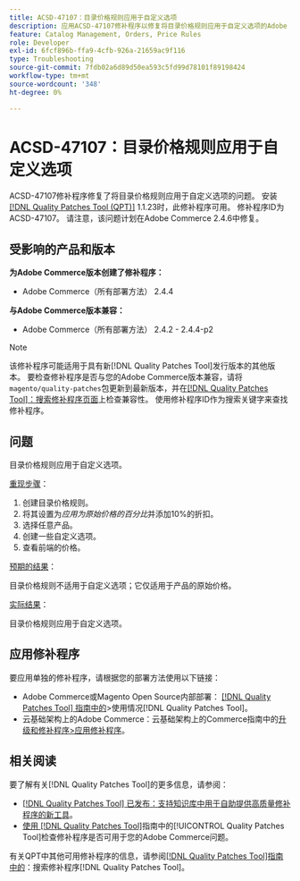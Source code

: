 ```yaml
---
title: ACSD-47107：目录价格规则应用于自定义选项
description: 应用ACSD-47107修补程序以修复将目录价格规则应用于自定义选项的Adobe Commerce问题。
feature: Catalog Management, Orders, Price Rules
role: Developer
exl-id: 6fcf896b-ffa9-4cfb-926a-21659ac9f116
type: Troubleshooting
source-git-commit: 7fdb02a6d89d50ea593c5fd99d78101f89198424
workflow-type: tm+mt
source-wordcount: '348'
ht-degree: 0%

---
```


# ACSD-47107：目录价格规则应用于自定义选项

ACSD-47107修补程序修复了将目录价格规则应用于自定义选项的问题。 安装[[!DNL Quality Patches Tool (QPT)]](https://experienceleague.adobe.com/zh-hans/docs/commerce-operations/tools/quality-patches-tool/quality-patches-tool-to-self-serve-quality-patches) 1.1.23时，此修补程序可用。 修补程序ID为ACSD-47107。 请注意，该问题计划在Adobe Commerce 2.4.6中修复。

## 受影响的产品和版本

**为Adobe Commerce版本创建了修补程序：**

* Adobe Commerce（所有部署方法） 2.4.4

**与Adobe Commerce版本兼容：**

* Adobe Commerce（所有部署方法） 2.4.2 - 2.4.4-p2

>[!NOTE]
>
>该修补程序可能适用于具有新[!DNL Quality Patches Tool]发行版本的其他版本。 要检查修补程序是否与您的Adobe Commerce版本兼容，请将`magento/quality-patches`包更新到最新版本，并在[[!DNL Quality Patches Tool]：搜索修补程序页面](https://experienceleague.adobe.com/tools/commerce-quality-patches/index.html?lang=zh-Hans)上检查兼容性。 使用修补程序ID作为搜索关键字来查找修补程序。

## 问题

目录价格规则应用于自定义选项。

<u>重现步骤</u>：

1. 创建目录价格规则。
1. 将其设置为&#x200B;*应用为原始价格的百分比*&#x200B;并添加10%的折扣。
1. 选择任意产品。
1. 创建一些自定义选项。
1. 查看前端的价格。

<u>预期的结果</u>：

目录价格规则不适用于自定义选项；它仅适用于产品的原始价格。

<u>实际结果</u>：

目录价格规则应用于自定义选项。

## 应用修补程序

要应用单独的修补程序，请根据您的部署方法使用以下链接：

* Adobe Commerce或Magento Open Source内部部署： [[!DNL Quality Patches Tool] 指南中的](/help/tools/quality-patches-tool/usage.md)>使用情况[!DNL Quality Patches Tool]。
* 云基础架构上的Adobe Commerce：云基础架构上的Commerce指南中的[升级和修补程序>应用修补程序](https://experienceleague.adobe.com/docs/commerce-cloud-service/user-guide/develop/upgrade/apply-patches.html?lang=zh-Hans)。

## 相关阅读

要了解有关[!DNL Quality Patches Tool]的更多信息，请参阅：

* [[!DNL Quality Patches Tool] 已发布：支持知识库中用于自助提供高质量修补程序的新工具](https://experienceleague.adobe.com/zh-hans/docs/commerce-operations/tools/quality-patches-tool/quality-patches-tool-to-self-serve-quality-patches)。
* [使用 [!DNL Quality Patches Tool]](/help/tools/quality-patches-tool/patches-available-in-qpt/check-patch-for-magento-issue-with-magento-quality-patches.md)指南中的[!UICONTROL Quality Patches Tool]检查修补程序是否可用于您的Adobe Commerce问题。


有关QPT中其他可用修补程序的信息，请参阅[[!DNL Quality Patches Tool]指南中的](https://experienceleague.adobe.com/tools/commerce-quality-patches/index.html?lang=zh-Hans)：搜索修补程序[!DNL Quality Patches Tool]。
